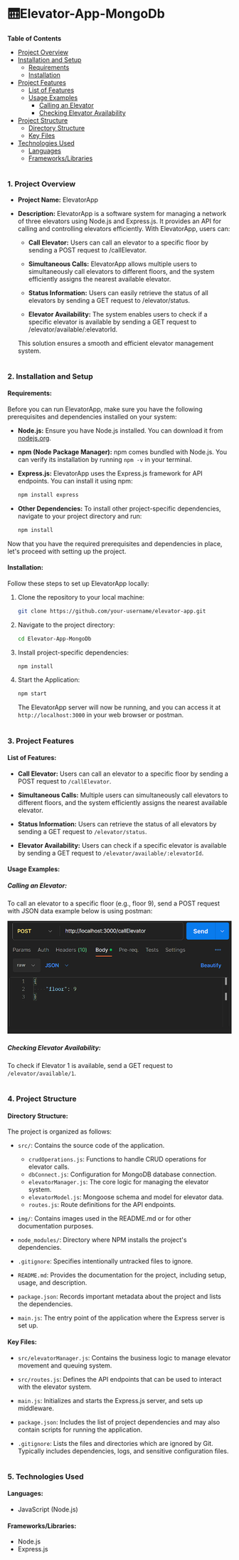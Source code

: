 
# 🛗Elevator-App-MongoDb


**Table of Contents**
- [Project Overview](#project-overview)
- [Installation and Setup](#installation-and-setup)
  - [Requirements](#requirements)
  - [Installation](#installation)
- [Project Features](#project-features)
  - [List of Features](#list-of-features)
  - [Usage Examples](#usage-examples)
    - [Calling an Elevator](#calling-an-elevator)
    - [Checking Elevator Availability](#checking-elevator-availability)
- [Project Structure](#project-structure)
  - [Directory Structure](#directory-structure)
  - [Key Files](#key-files)
- [Technologies Used](#technologies-used)
  - [Languages](#languages)
  - [Frameworks/Libraries](#frameworkslibraries)
#

### **1. Project Overview**

- **Project Name:** ElevatorApp
- **Description:** ElevatorApp is a software system for managing a network of three elevators using Node.js and Express.js. It provides an API for calling and controlling elevators efficiently. With ElevatorApp, users can:

  - **Call Elevator:** Users can call an elevator to a specific floor by sending a POST request to /callElevator.

  - **Simultaneous Calls:** ElevatorApp allows multiple users to simultaneously call elevators to different floors, and the system efficiently assigns the nearest available elevator.

  - **Status Information:** Users can easily retrieve the status of all elevators by sending a GET request to /elevator/status.

  - **Elevator Availability:** The system enables users to check if a specific elevator is available by sending a GET request to /elevator/available/:elevatorId.

  This solution ensures a smooth and efficient elevator management system.
#

### **2. Installation and Setup**

#### **Requirements:**

Before you can run ElevatorApp, make sure you have the following prerequisites and dependencies installed on your system:

- **Node.js:** Ensure you have Node.js installed. You can download it from [nodejs.org](https://nodejs.org/).

- **npm (Node Package Manager):** npm comes bundled with Node.js. You can verify its installation by running `npm -v` in your terminal.

- **Express.js:** ElevatorApp uses the Express.js framework for API endpoints. You can install it using npm:

  ```bash
  npm install express
  ```

- **Other Dependencies:** To install other project-specific dependencies, navigate to your project directory and run:

  ```bash
  npm install
  ```

Now that you have the required prerequisites and dependencies in place, let's proceed with setting up the project.

#### **Installation:**

Follow these steps to set up ElevatorApp locally:

1. Clone the repository to your local machine:

   ```bash
   git clone https://github.com/your-username/elevator-app.git
   ```

2. Navigate to the project directory:

   ```bash
   cd Elevator-App-MongoDb
   ```

3. Install project-specific dependencies:

   ```bash
   npm install
   ```

4. Start the Application:

   ```bash
   npm start
   ```

   The ElevatorApp server will now be running, and you can access it at `http://localhost:3000` in your web browser or postman.
#
### **3. Project Features**

#### **List of Features:**

- **Call Elevator:** Users can call an elevator to a specific floor by sending a POST request to `/callElevator`.
  
- **Simultaneous Calls:** Multiple users can simultaneously call elevators to different floors, and the system efficiently assigns the nearest available elevator.
 

- **Status Information:** Users can retrieve the status of all elevators by sending a GET request to `/elevator/status`.
 

- **Elevator Availability:** Users can check if a specific elevator is available by sending a GET request to `/elevator/available/:elevatorId`.
 

#### **Usage Examples:**

##### Calling an Elevator:

To call an elevator to a specific floor (e.g., floor 9), send a POST request with JSON data example below is using postman:


![img-of-postman-call](img/oneCall.png)


##### Checking Elevator Availability:

To check if Elevator 1 is available, send a GET request to `/elevator/available/1`.

#
### **4. Project Structure**

#### **Directory Structure:**

The project is organized as follows:

- `src/`: Contains the source code of the application.
  - `crudOperations.js`: Functions to handle CRUD operations for elevator calls.
  - `dbConnect.js`: Configuration for MongoDB database connection.
  - `elevatorManager.js`: The core logic for managing the elevator system.
  - `elevatorModel.js`: Mongoose schema and model for elevator data.
  - `routes.js`: Route definitions for the API endpoints.

- `img/`: Contains images used in the README.md or for other documentation purposes.

- `node_modules/`: Directory where NPM installs the project's dependencies.

- `.gitignore`: Specifies intentionally untracked files to ignore.

- `README.md`: Provides the documentation for the project, including setup, usage, and description.

- `package.json`: Records important metadata about the project and lists the dependencies.

- `main.js`: The entry point of the application where the Express server is set up.

#### **Key Files:**

- `src/elevatorManager.js`: Contains the business logic to manage elevator movement and queuing system.

- `src/routes.js`: Defines the API endpoints that can be used to interact with the elevator system.

- `main.js`: Initializes and starts the Express.js server, and sets up middleware.

- `package.json`: Includes the list of project dependencies and may also contain scripts for running the application.

- `.gitignore`: Lists the files and directories which are ignored by Git. Typically includes dependencies, logs, and sensitive configuration files.


#
### **5. Technologies Used**

#### **Languages:**

- JavaScript (Node.js)

#### **Frameworks/Libraries:**

- Node.js
- Express.js

